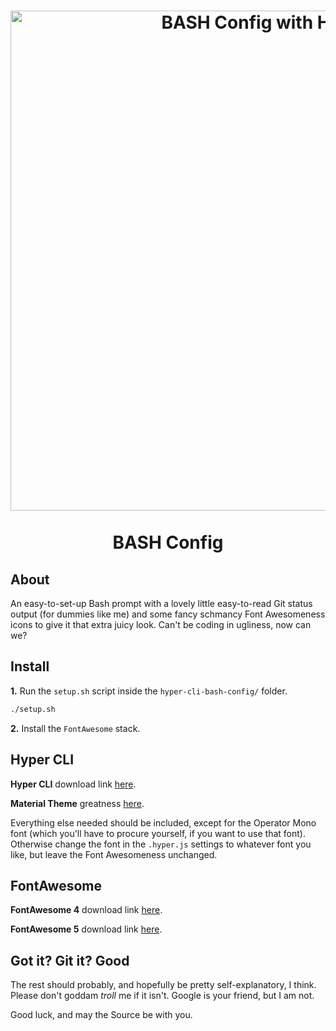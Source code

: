 <h1 align="center">
	<a href="https://github.com/fehawen/bash-prompts-monorepo">
		<img alt="BASH Config with Hyper" src="https://user-images.githubusercontent.com/36552788/50874802-b2289580-13c5-11e9-800e-734db995f9d1.gif" width="800">
	</a>
	<br>
	<br> BASH Config<br>
</h1>

## About

An easy-to-set-up Bash prompt with a lovely little easy-to-read Git status output (for dummies like me) and some fancy schmancy Font Awesomeness icons to give it that extra juicy look. Can't be coding in ugliness, now can we?

## Install

**1.** Run the `setup.sh` script inside the `hyper-cli-bash-config/` folder.
```bash
./setup.sh
```

**2.** Install the `FontAwesome` stack.


## Hyper CLI

**Hyper CLI** download link [here](https://hyper.is/).

**Material Theme** greatness [here](https://hyper.is/themes).

Everything else needed should be included, except for the Operator Mono font (which you'll have to procure yourself, if you want to use that font). Otherwise change the font in the `.hyper.js` settings to whatever font you like, but leave the Font Awesomeness unchanged. 

## FontAwesome

**FontAwesome 4** download link [here](https://fontawesome.com/v4.7.0/assets/font-awesome-4.7.0.zip).

**FontAwesome 5** download link [here](https://use.fontawesome.com/releases/v5.6.3/fontawesome-free-5.6.3-desktop.zip).

## Got it? Git it? Good

The rest should probably, and hopefully be pretty self-explanatory, I think. Please don't goddam *troll* me if it isn't. Google is your friend, but I am not.

Good luck, and may the Source be with you.

